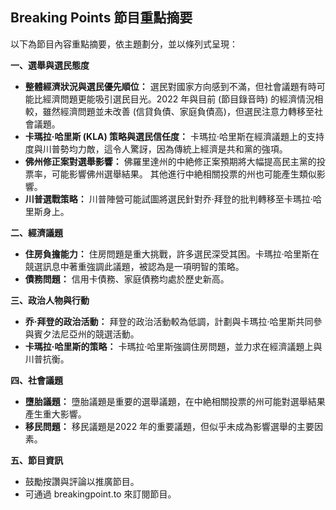 ## Breaking Points 節目重點摘要

以下為節目內容重點摘要，依主題劃分，並以條列式呈現：

**一、選舉與選民態度**

*   **整體經濟狀況與選民優先順位：** 選民對國家方向感到不滿，但社會議題有時可能比經濟問題更能吸引選民目光。2022 年與目前 (節目錄音時) 的經濟情況相較，雖然經濟問題並未改善 (信貸負債、家庭負債高)，但選民注意力轉移至社會議題。
*   **卡瑪拉·哈里斯 (KLA) 策略與選民信任度：** 卡瑪拉·哈里斯在經濟議題上的支持度與川普勢均力敵，這令人驚訝，因為傳統上經濟是共和黨的強項。
*   **佛州修正案對選舉影響：** 佛羅里達州的中絶修正案預期將大幅提高民主黨的投票率，可能影響佛州選舉結果。 其他進行中絶相關投票的州也可能產生類似影響。
*   **川普選戰策略：** 川普陣營可能試圖將選民針對乔·拜登的批判轉移至卡瑪拉·哈里斯身上。

**二、經濟議題**

*   **住房負擔能力：** 住房問題是重大挑戰，許多選民深受其困。卡瑪拉·哈里斯在競選訊息中著重強調此議題，被認為是一項明智的策略。
*   **債務問題：** 信用卡債務、家庭債務均處於歷史新高。

**三、政治人物與行動**

*   **乔·拜登的政治活動：** 拜登的政治活動較為低調，計劃與卡瑪拉·哈里斯共同參與賓夕法尼亞州的競選活動。
*   **卡瑪拉·哈里斯的策略：** 卡瑪拉·哈里斯強調住房問題，並力求在經濟議題上與川普抗衡。

**四、社會議題**

*   **墮胎議題：** 墮胎議題是重要的選舉議題，在中絶相關投票的州可能對選舉結果產生重大影響。
*    **移民問題：** 移民議題是2022 年的重要議題，但似乎未成為影響選舉的主要因素。

**五、節目資訊**

*   鼓勵按讚與評論以推廣節目。
*   可通過 breakingpoint.to 來訂閱節目。